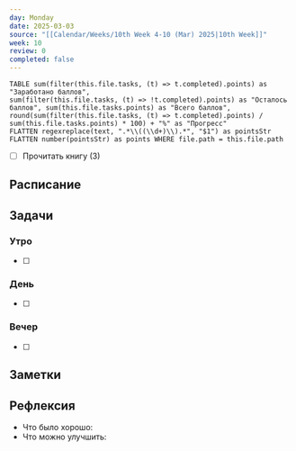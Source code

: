 ```yaml
---
day: Monday
date: 2025-03-03
source: "[[Calendar/Weeks/10th Week 4-10 (Mar) 2025|10th Week]]"
week: 10
review: 0
completed: false
---
```




```dataview 
TABLE sum(filter(this.file.tasks, (t) => t.completed).points) as "Заработано баллов",
sum(filter(this.file.tasks, (t) => !t.completed).points) as "Осталось баллов", sum(this.file.tasks.points) as "Всего баллов",
round(sum(filter(this.file.tasks, (t) => t.completed).points) / sum(this.file.tasks.points) * 100) + "%" as "Прогресс"
FLATTEN regexreplace(text, ".*\\((\\d+)\\).*", "$1") as pointsStr
FLATTEN number(pointsStr) as points WHERE file.path = this.file.path 
```
- [ ] Прочитать книгу (3)

## Расписание

## Задачи

### Утро

- [ ]

### День

- [ ]

### Вечер

- [ ]

## Заметки

## Рефлексия

- Что было хорошо:
- Что можно улучшить: